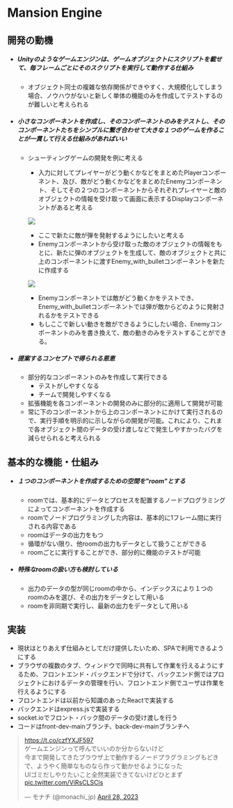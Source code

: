 # Mansion Engine
## 開発の動機
- ##### Unityのようなゲームエンジンは、ゲームオブジェクトにスクリプトを載せて、毎フレームごとにそのスクリプトを実行して動作する仕組み
    - オブジェクト同士の複雑な依存関係ができやすく、大規模化してしまう場合、ノウハウがないと新しく単体の機能のみを作成してテストするのが難しいと考えられる

- ##### 小さなコンポーネントを作成し、そのコンポーネントのみをテストし、そのコンポーネントたちをシンプルに繋ぎ合わせて大きな１つのゲームを作ることが一貫して行える仕組みがあればいい
    - シューティングゲームの開発を例に考える
        - 入力に対してプレイヤーがどう動くかなどをまとめたPlayerコンポーネント、及び、敵がどう動くかなどをまとめたEnemyコンポーネント、そしてその２つのコンポーネントからそれぞれプレイヤーと敵のオブジェクトの情報を受け取って画面に表示するDisplayコンポーネントがあると考える

        ![](https://i.imgur.com/WK9zKnP.png)
        
        - ここで新たに敵が弾を発射するようにしたいと考える
        - Enemyコンポーネントから受け取った敵のオブジェクトの情報をもとに、新たに弾のオブジェクトを生成して、敵のオブジェクトと共に上のコンポーネントに渡すEnemy_with_bulletコンポーネントを新たに作成する
        
        ![](https://i.imgur.com/xiwD7DM.png)
        
        - Enemyコンポーネントでは敵がどう動くかをテストでき、Enemy_with_bulletコンポーネントでは弾が敵からどのように発射されるかをテストできる
        - もしここで新しい動きを敵ができるようにしたい場合、Enemyコンポーネントのみを書き換えて、敵の動きのみをテストすることができる。
 
- ##### 提案するコンセプトで得られる恩恵
    - 部分的なコンポーネントのみを作成して実行できる
        - テストがしやすくなる
        - チームで開発しやすくなる
    - 拡張機能を各コンポーネントの開発のみに部分的に適用して開発が可能
    - 常に下のコンポーネントから上のコンポーネントにかけて実行されるので、実行手順を明示的に示しながらの開発が可能。これにより、これまで各オブジェクト間のデータの受け渡しなどで発生しやすかったバグを減らせられると考えられる

## 基本的な機能・仕組み
- ##### １つのコンポーネントを作成するための空間を"room"とする
    - roomでは、基本的にデータとプロセスを配置するノードプログラミングによってコンポーネントを作成する
    - roomでノードプログラミングした内容は、基本的に1フレーム間に実行される内容である
    - roomはデータの出力をもつ
    - 循環がない限り、他roomの出力もデータとして扱うことができる
    - roomごとに実行することができ、部分的に機能のテストが可能
- ##### 特殊なroomの扱い方も検討している
    - 出力のデータの型が同じroomの中から、インデックスにより１つのroomのみを選び、その出力をデータとして用いる
    - roomを非同期で実行し、最新の出力をデータとして用いる

## 実装
- 現状はとりあえず仕組みとしてだけ提供したいため、SPAで利用できるようにする
- ブラウザの複数のタブ、ウィンドウで同時に共有して作業を行えるようにするため、フロントエンド・バックエンドで分けて、バックエンド側ではプロジェクトにおけるデータの管理を行い、フロントエンド側でユーザは作業を行えるようにする
- フロントエンドは以前から知識のあったReactで実装する
- バックエンドはexpress.jsで実装する
- socket.ioでフロント・バック間のデータの受け渡しを行う
- コードはfront-dev-mainブランチ、back-dev-mainブランチへ

<blockquote class="twitter-tweet"><p lang="ja" dir="ltr"><a href="https://t.co/czfYXJF597">https://t.co/czfYXJF597</a><br>ゲームエンジンって呼んでいいのか分からないけど<br>今まで開発してきたブラウザ上で動作するノードプラグラミングもどきで、ようやく簡単なものなら作って動かせるようになった<br>UIゴミだしやりたいこと全然実装できてないけどひとまず <a href="https://t.co/ViRsCLSCls">pic.twitter.com/ViRsCLSCls</a></p>&mdash; モナチ (@monachi_jp) <a href="https://twitter.com/monachi_jp/status/1651950641529622528?ref_src=twsrc%5Etfw">April 28, 2023</a></blockquote>
